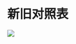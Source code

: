 # 新旧对照表

![](https://www.nta.go.jp/tmp/5734af35-9282-4e13-afc2-8d0b58d857e9/images/461a1d8d583055076b5873ecb76e1b980a03776b3414dc2786aaabd4438ad0f0.jpg)